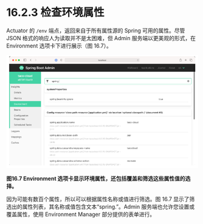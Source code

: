 # 16.2.3 检查环境属性

Actuator 的 `/env` 端点，返回来自于所有属性源的 Spring 可用的属性。尽管 JSON 格式的响应人为读取并不是太困难，但 Admin 服务端以更美观的形式，在 Environment 选项卡下进行展示（图 16.7）。

![](../../assets/16.7.png)

**图16.7 Environment 选项卡显示环境属性，还包括覆盖和筛选这些属性值的选择。**</br>

因为可能有数百个属性，所以可以根据属性名称或值进行筛选。图 16.7 显示了筛选出的属性列表，其名称或值包含文本“spring.”。Admin 服务端也允许您设置或覆盖属性，使用 Environment Manager 部分提供的表单进行。
